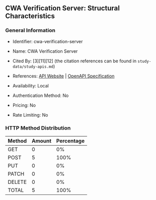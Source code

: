 ## CWA Verification Server: Structural Characteristics

### General Information

- Identifier: cwa-verification-server

- Name: CWA Verification Server

- Cited By: [3][11][12] (the citation references can be found in `study-data/study-apis.md`)

- References: [API Website](https://github.com/corona-warn-app/cwa-verification-server) | [OpenAPI Specification](https://github.com/corona-warn-app/cwa-verification-server/blob/master/api-docs.json)

- Availability: Local

- Authentication Method: No

- Pricing: No

- Rate Limiting: No

### HTTP Method Distribution

| Method | Amount | Percentage |
|--------|--------|------------|
| GET | 0 | 0% |
| POST | 5 | 100% |
| PUT | 0 | 0% |
| PATCH | 0 | 0% |
| DELETE | 0 | 0% |
| TOTAL | 5 | 100% |

